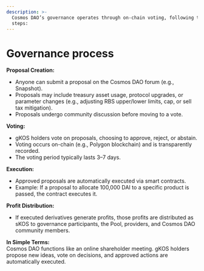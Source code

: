 ```yaml
---
description: >-
  Cosmos DAO’s governance operates through on-chain voting, following these
  steps:
---
```


# Governance process

**Proposal Creation:**

* Anyone can submit a proposal on the Cosmos DAO forum (e.g., Snapshot).
* Proposals may include treasury asset usage, protocol upgrades, or parameter changes (e.g., adjusting RBS upper/lower limits, cap, or sell tax mitigation).
* Proposals undergo community discussion before moving to a vote.



**Voting:**

* gKOS holders vote on proposals, choosing to approve, reject, or abstain.
* Voting occurs on-chain (e.g., Polygon blockchain) and is transparently recorded.
* The voting period typically lasts 3–7 days.



**Execution:**

* Approved proposals are automatically executed via smart contracts.
* Example: If a proposal to allocate 100,000 DAI to a specific product is passed, the contract executes it.



**Profit Distribution:**

* If executed derivatives generate profits, those profits are distributed as sKOS to governance participants, the Pool, providers, and Cosmos DAO community members.



**In Simple Terms:**\
Cosmos DAO functions like an online shareholder meeting. gKOS holders propose new ideas, vote on decisions, and approved actions are automatically executed.
